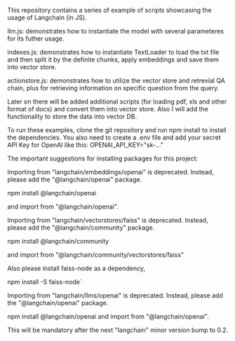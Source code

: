 This repository contains a series of example of scripts showcasing the usage of Langchain (in JS).

llm.js: demonstrates how to instantiate the model with several parameteres for its futher usage.

indexes.js: demonstrates how to instantiate TextLoader to load the txt file and then split it by the definite chunks, apply embeddings and save them into vector store.

actionstore.js: demonstrates how to utilize the vector store and retrevial QA chain, plus for retrieving information on specific question from the query.

Later on there will be added additional scripts (for loading pdf, xls and other format of docs) and convert them into vector store. Also I will add the functionality to store the data into vector DB.

To run these examples, clone the git repository and run npm install to install the dependencies. You also need to create a .env file and add your secret API Key for OpenAI like this: OPENAI_API_KEY="sk-..."

The important suggestions for installing packages for this project:

Importing from "langchain/embeddings/openai" is deprecated. Instead, please add the
"@langchain/openai" package.

npm install @langchain/openai

and import from "@langchain/openai".

Importing from "langchain/vectorstores/faiss" is deprecated. Instead, please add the "@langchain/community" package.

npm install @langchain/community

and import from "@langchain/community/vectorstores/faiss"

Also please install faiss-node as a dependency,

npm install -S faiss-node`

Importing from "langchain/llms/openai" is deprecated. Instead, please add the "@langchain/openai" package.

npm install @langchain/openai and import from "@langchain/openai".

This will be mandatory after the next "langchain" minor version bump to 0.2.
